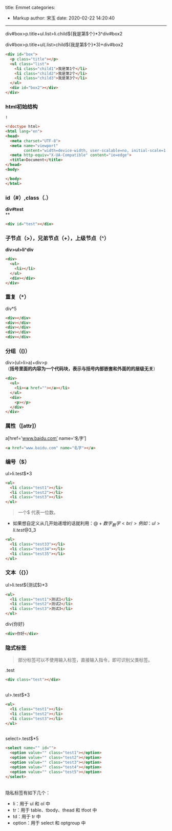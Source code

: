 title: Emmet
categories:
 - Markup
author: 宋玉
date: 2020-02-22 14:20:40
---

div#box>p.title+ul.list>li.child${我是第$个}*3^div#box2

div#box>p.title+ul(.list>child${我是第$个}*3)+div#box2

```html
<div id="box">
  <p class="title"></p>
  <ul class="list">
    <li class="child1">我是第1个</li>
    <li class="child2">我是第2个</li>
    <li class="child3">我是第3个</li>
  </ul>
  <div id="box2"></div>
</div>
```

<a name="4mlLS"></a>
### html初始结构
`!`

```html
<!doctype html>
<html lang="en">
<head>
  <meta charset="UTF-8">
  <meta name="viewport"
        content="width=device-width, user-scalable=no, initial-scale=1.0, maximum-scale=1.0, minimum-scale=1.0">
  <meta http-equiv="X-UA-Compatible" content="ie=edge">
  <title>Document</title>
</head>
<body>

</body>
</html>
```

<a name="6wJIf"></a>
### id（#）,class（.）

**div#test**<br />**
```html
<div id="test"></div>
```

<a name="c2Bri"></a>
### 子节点（>），兄弟节点（+），上级节点（^）
**div>ul>li^div**

```html
<div>
  <ul>
    <li></li>
  </ul>
  <div></div>
</div>
```

<a name="0nPmE"></a>
### 重复（*）
div*5

```html
<div></div>
<div></div>
<div></div>
<div></div>
<div></div>
```

<a name="tId9Y"></a>
### 分组（()）

div>(ul>li>a)+div>p<br />（**括号里面的内容为一个代码块，表示与括号内部嵌套和外面的的层级无关**）

```html
<div>
  <ul>
    <li><a href=""></a></li>
  </ul>
  <div>
    <p></p>
  </div>
</div>
```

<a name="2egKb"></a>
### 属性（[attr]）

a[href='www.baidu.com’ name=‘名字’]

```html
<a href="www.baidu.com" name="名字"></a>
```

<a name="0LSZV"></a>
### 编号（$）
ul>li.test$*3 

```html
<ul>
  <li class="test1"></li>
  <li class="test2"></li>
  <li class="test3"></li>
</ul>
```

> 一个$ 代表一位数。

- 如果想自定义从几开始递增的话就利用：$@+数字_数字<br />例如：ul>li.test$@3_3

```html
<ul>
  <li class="test33"></li>
  <li class="test34"></li>
  <li class="test35"></li>
</ul>
```

<a name="PsSgo"></a>
### 文本（{}）

ul>li.test${测试$}*3

```html
<ul>
  <li class="test1">测试1</li>
  <li class="test2">测试2</li>
  <li class="test3">测试3</li>
</ul>
```

div{你好}

```html
<div>你好</div>
```

<a name="KLIQM"></a>
### 隐式标签

> 部分标签可以不使用输入标签，直接输入指令，即可识别父类标签。


.test

```html
<div class="test"></div>
```

<br />ul>.test$*3

```html
<ul>
  <li class="test1"></li>
  <li class="test2"></li>
  <li class="test3"></li>
</ul>
```

<br />select>.test$*5

```html
<select name="" id="">
  <option value="" class="test1"></option>
  <option value="" class="test2"></option>
  <option value="" class="test3"></option>
  <option value="" class="test4"></option>
  <option value="" class="test5"></option>
</select>
```
<br />隐私标签有如下几个：

- li：用于 ul 和 ol 中
- tr：用于 table、tbody、thead 和 tfoot 中
- td：用于 tr 中
- option：用于 select 和 optgroup 中
